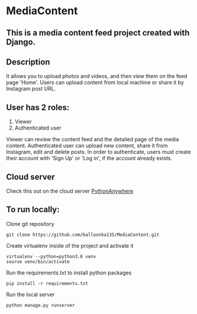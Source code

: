 # MediaContent

## This is a media content feed project created with Django.

## Description
It allows you to upload photos and videos, and then view them on the feed page 'Home'.
Users can upload content from local machine or share it by Instagram post URL.

## User has 2 roles:
1. Viewer
2. Authenticated user

Viewer can review the content feed and the detailed page of the media content.
Authenticated user can upload new content, share it from Instagram, edit and delete posts.
In order to authenticate, users must create their account with 'Sign Up' or 'Log in', if the account already exists.

## Cloud server
Check this out on the cloud server [PythonAnywhere](<link>)

## To run locally:

Clone git repository
```
git clone https://github.com/balloonka135/MediaContent.git
```

Create virtualenv inside of the project and activate it
```
virtualenv --python=python3.6 venv
sourve venv/bin/activate
```

Run the requirements.txt to install python packages
```
pip install -r requirements.txt
```

Run the local server
```
python manage.py runserver
```



